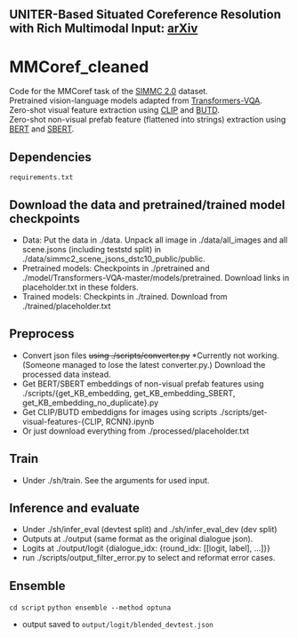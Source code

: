 ## UNITER-Based Situated Coreference Resolution with Rich Multimodal Input: [arXiv](https://arxiv.org/abs/2112.03521)
# MMCoref_cleaned
Code for the MMCoref task of the [SIMMC 2.0](https://github.com/facebookresearch/simmc2) dataset.  
Pretrained vision-language models adapted from [Transformers-VQA](https://github.com/YIKUAN8/Transformers-VQA).  
Zero-shot visual feature extraction using [CLIP](https://github.com/openai/CLIP) and [BUTD](https://github.com/airsplay/py-bottom-up-attention).  
Zero-shot non-visual prefab feature (flattened into strings) extraction using [BERT](https://huggingface.co/bert-large-uncased) and [SBERT](https://huggingface.co/sentence-transformers/paraphrase-xlm-r-multilingual-v1).

## Dependencies
    requirements.txt
    
## Download the data and pretrained/trained model checkpoints
* Data: Put the data in ./data. Unpack all image in ./data/all_images and all scene.jsons (including teststd split) in ./data/simmc2_scene_jsons_dstc10_public/public.
* Pretrained models: Checkpoints in ./pretrained and ./model/Transformers-VQA-master/models/pretrained. Download links in placeholder.txt in these folders.
* Trained models: Checkpints in ./trained. Download from ./trained/placeholder.txt

## Preprocess
* Convert json files ~~using ./scripts/converter.py~~ *Currently not working. (Someone managed to lose the latest converter.py.) Download the processed data instead.
* Get BERT/SBERT embeddings of non-visual prefab features using ./scripts/{get_KB_embedding, get_KB_embedding_SBERT, get_KB_embedding_no_duplicate}.py
* Get CLIP/BUTD embeddigns for images using scripts ./scripts/get-visual-features-{CLIP, RCNN}.ipynb
* Or just download everything from ./processed/placeholder.txt

## Train
* Under ./sh/train. See the arguments for used input.

## Inference and evaluate
* Under ./sh/infer_eval (devtest split) and ./sh/infer_eval_dev (dev split)
* Outputs at ./output (same format as the original dialogue json).
* Logits at ./output/logit {dialogue_idx: {round_idx: \[\[logit, label\], ...\]}}
* run ./scripts/output_filter_error.py to select and reformat error cases.

## Ensemble
`cd script`
`python ensemble --method optuna`
* output saved to `output/logit/blended_devtest.json`

